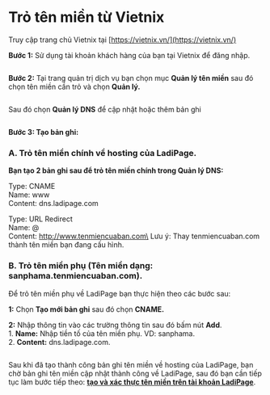 # Trỏ tên miền từ Vietnix

Truy cập trang chủ Vietnix tại [https://vietnix.vn/](https://vietnix.vn/)

**Bước 1:** Sử dụng tài khoản khách hàng của bạn tại Vietnix để đăng nhập.

<figure><img src="https://lh7-us.googleusercontent.com/2OlDUIBas1BBrKYfr1q6EFvqYJFpgvZEao07m5YIZxlnAwyKkUcnU1Hq2AS0tnNvMCwx8Ewl-dmL16-9KX-MSXz9TB7TqxrdlAxfThxWvCVxdcJXk8fYG_tacuFQW96ivbfdZoNQNDKSMxPsUuO4FbI" alt=""><figcaption></figcaption></figure>

**Bước 2:** Tại trang quản trị dịch vụ bạn chọn mục **Quản lý tên miền** sau đó chọn tên miền cần trỏ và chọn **Quản lý.**

<figure><img src="https://lh7-us.googleusercontent.com/W1crEEu-INioY6DDrdwLGRzuUXmQ9VO-VvS0NU6uE6bkmo6VqtOEeiezzzrbRdUS4vZmbU9f0bZ2IXFOeDjCXrLzfApLn3dpa-ploRJXNfMIsXiyWKe1JoCaZlHijCSJkFFkKP_B_JXugo9qG0x4Pz0" alt=""><figcaption></figcaption></figure>

Sau đó chọn **Quản lý DNS** để cập nhật hoặc thêm bản ghi

<figure><img src="https://lh7-us.googleusercontent.com/d95sK5bhFu9VeSjWEKVU2nwbkmDw4_PYu8nzRl2qPHTVxsmIaLRqRJ0kgMC3b4xQYFYOHDZ-act6fiktGTOmy6zD0rQ0Az1vIe3Q7zpntgmjktzbS2RkMjfCK8hYTDmza9tsCVWZlmVVhbFK1Vn4dBA" alt=""><figcaption></figcaption></figure>

**Bước 3: Tạo bản ghi:**

### **A. Trỏ tên miền chính về hosting của LadiPage.**

**Bạn tạo 2 bản ghi sau để trỏ tên miền chính trong Quản lý DNS:**

Type: CNAME\
Name: www\
Content: dns.ladipage.com

Type: URL Redirect\
Name: @\
Content: http://www.tenmiencuaban.com\
Lưu ý: Thay tenmiencuaban.com thành tên miền bạn đang cấu hình.

### B. Trỏ tên miền phụ (Tên miền dạng: sanphama.tenmiencuaban.com).

Để trỏ tên miền phụ về LadiPage bạn thực hiện theo các bước sau:

**1:** Chọn **Tạo mới bản ghi** sau đó chọn **CNAME.**

**2:** Nhập thông tin vào các trường thông tin sau đó bấm nút **Add**.\
1\. **Name:** Nhập tiền tố của tên miền phụ. VD: sanphama.\
2\. **Content:** dns.ladipage.com.

<figure><img src="https://lh7-us.googleusercontent.com/H_fhUJeOqzrh7DKXe6LezGAbv4dolmBCMccCmRgsdfUAR09647TwFVcAKqL6LJ0lZidtI-LdYSbhqUSUyhmL6Vo46MNcbY_p4zZH_pDZy2j96p0fvgKkf7VDK4pwL6rePOBPkKjdDU_lOK_pEHqp7rw" alt=""><figcaption></figcaption></figure>

Sau khi đã tạo thành công bản ghi tên miền về hosting của LadiPage, bạn chờ bản ghi tên miền cập nhật thành công về LadiPage, sau đó bạn cần tiếp tục làm bước tiếp theo: [**tạo và xác thực tên miền trên tài khoản LadiPage**](https://help.ladipage.vn/ten-mien/xac-thuc-ten-mien-tai-ladipage).
